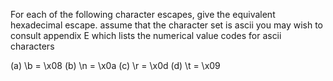 For each of the following character escapes, give the equivalent hexadecimal escape.
assume that the character set is ascii
you may wish to consult appendix E which lists the numerical value codes for ascii characters

(a) \b = \x08
(b) \n = \x0a
(c) \r = \x0d
(d) \t = \x09